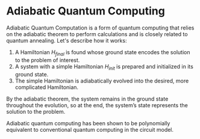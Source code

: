 # Adiabatic Quantum Computing

Adiabatic Quantum Computation is a form of quantum computing that relies on the adiabatic theorem to perform calculations and is closely related to quantum annealing. Let's describe how it works:

1. A Hamiltonian $H_{final}$ is found whose ground state encodes the solution to the problem of interest.
2. A system with a simple Hamiltonian $H_{init}$ is prepared and initialized in its ground state.
3. The simple Hamiltonian is adiabatically evolved into the desired, more complicated Hamiltonian.

By the adiabatic theorem, the system remains in the ground state throughout the evolution, so at the end, the system’s state represents the solution to the problem.

Adiabatic quantum computing has been shown to be polynomially equivalent to conventional quantum computing in the circuit model.